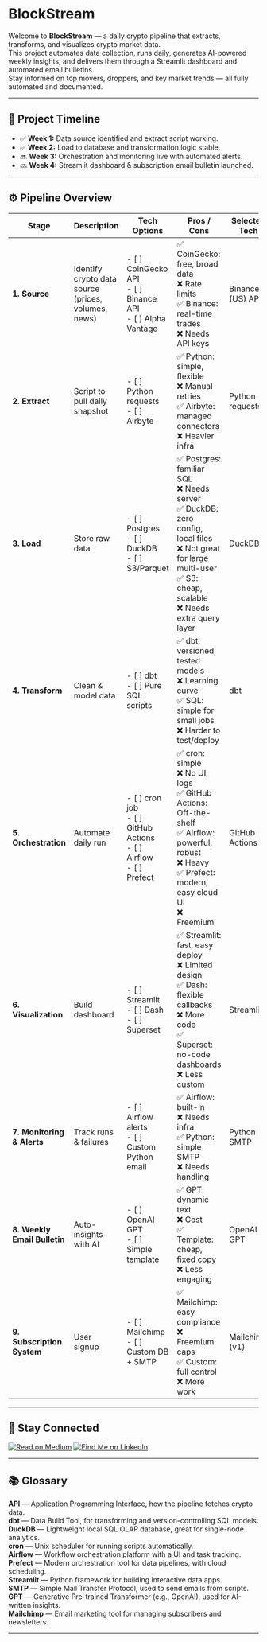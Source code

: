 # BlockStream

Welcome to **BlockStream** — a daily crypto pipeline that extracts, transforms, and visualizes crypto market data.  
This project automates data collection, runs daily, generates AI-powered weekly insights, and delivers them through a Streamlit dashboard and automated email bulletins.  
Stay informed on top movers, droppers, and key market trends — all fully automated and documented.

---

## 📆 Project Timeline

- ✅ **Week 1:** Data source identified and extract script working.
- ✅ **Week 2:** Load to database and transformation logic stable.
- 🔜 **Week 3:** Orchestration and monitoring live with automated alerts.
- 🔜 **Week 4:** Streamlit dashboard & subscription email bulletin launched.

---

## ⚙️ Pipeline Overview

| Stage | Description | Tech Options | Pros / Cons | Selected Tech | Status | Notes |
|-------|--------------|---------------|--------------|----------------|--------|-------|
| **1. Source** | Identify crypto data source (prices, volumes, news) | - [ ] CoinGecko API  <br> - [ ] Binance API  <br> - [ ] Alpha Vantage | ✅ CoinGecko: free, broad data <br> ❌ Rate limits  <br> ✅ Binance: real-time trades <br> ❌ Needs API keys | Binance (US) API | ✅ Selected | |
| **2. Extract** | Script to pull daily snapshot | - [ ] Python requests  <br> - [ ] Airbyte | ✅ Python: simple, flexible <br> ❌ Manual retries <br> ✅ Airbyte: managed connectors <br> ❌ Heavier infra | Python requests | ✅ Completed | |
| **3. Load** | Store raw data | - [ ] Postgres  <br> - [ ] DuckDB  <br> - [ ] S3/Parquet | ✅ Postgres: familiar SQL <br> ❌ Needs server <br> ✅ DuckDB: zero config, local files <br> ❌ Not great for large multi-user <br> ✅ S3: cheap, scalable <br> ❌ Needs extra query layer | DuckDB | ✅ Completed | Local file storage for daily dev |
| **4. Transform** | Clean & model data | - [ ] dbt  <br> - [ ] Pure SQL scripts | ✅ dbt: versioned, tested models <br> ❌ Learning curve <br> ✅ SQL: simple for small jobs <br> ❌ Harder to test/deploy | dbt | In Progress | dbt Core locally |
| **5. Orchestration** | Automate daily run | - [ ] cron job  <br> - [ ] GitHub Actions  <br> - [ ] Airflow  <br> - [ ] Prefect | ✅ cron: simple <br> ❌ No UI, logs <br> ✅ GitHub Actions: Off-the-shelf <br> ✅ Airflow: powerful, robust <br> ❌ Heavy <br> ✅ Prefect: modern, easy cloud UI <br> ❌ Freemium | GitHub Actions | In Progress | Start simple, upgrade later |
| **6. Visualization** | Build dashboard | - [ ] Streamlit  <br> - [ ] Dash  <br> - [ ] Superset | ✅ Streamlit: fast, easy deploy <br> ❌ Limited design <br> ✅ Dash: flexible callbacks <br> ❌ More code <br> ✅ Superset: no-code dashboards <br> ❌ Less custom | Streamlit | Planned | Weekly insights builder |
| **7. Monitoring & Alerts** | Track runs & failures | - [ ] Airflow alerts  <br> - [ ] Custom Python email | ✅ Airflow: built-in <br> ❌ Needs infra <br> ✅ Python: simple SMTP <br> ❌ Needs handling | Python SMTP | Planned | Basic alert on failure |
| **8. Weekly Email Bulletin** | Auto-insights with AI | - [ ] OpenAI GPT  <br> - [ ] Simple template | ✅ GPT: dynamic text <br> ❌ Cost <br> ✅ Template: cheap, fixed copy <br> ❌ Less engaging | OpenAI GPT | Planned | Weekly top movers/droppers |
| **9. Subscription System** | User signup | - [ ] Mailchimp  <br> - [ ] Custom DB + SMTP | ✅ Mailchimp: easy compliance <br> ❌ Freemium caps <br> ✅ Custom: full control <br> ❌ More work | Mailchimp (v1) | Planned | Add sign-up form in Streamlit |

---

## 📣 Stay Connected

[![Read on Medium](https://img.shields.io/badge/Read%20on-Medium-black?logo=medium)](https://upandtothewrite.medium.com/)
[![Find Me on LinkedIn](https://img.shields.io/badge/Connect-LinkedIn-blue?logo=linkedin)](https://www.linkedin.com/in/chrisadan/)

---

## 📚 Glossary

**API** — Application Programming Interface, how the pipeline fetches crypto data.  
**dbt** — Data Build Tool, for transforming and version-controlling SQL models.  
**DuckDB** — Lightweight local SQL OLAP database, great for single-node analytics.  
**cron** — Unix scheduler for running scripts automatically.  
**Airflow** — Workflow orchestration platform with a UI and task tracking.  
**Prefect** — Modern orchestration tool for data pipelines, with cloud scheduling.  
**Streamlit** — Python framework for building interactive data apps.  
**SMTP** — Simple Mail Transfer Protocol, used to send emails from scripts.  
**GPT** — Generative Pre-trained Transformer (e.g., OpenAI), used for AI-written insights.  
**Mailchimp** — Email marketing tool for managing subscribers and newsletters.

---
